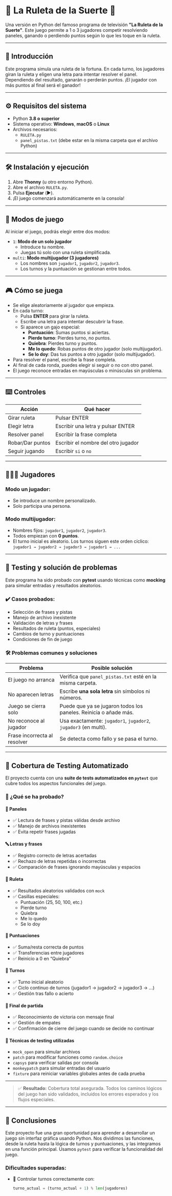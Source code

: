 # 🎯 La Ruleta de la Suerte 🎡

Una versión en Python del famoso programa de televisión **"La Ruleta de la Suerte"**. Este juego permite a 1 o 3 jugadores competir resolviendo paneles, ganando o perdiendo puntos según lo que les toque en la ruleta.

---

## 🧩 Introducción

Este programa simula una ruleta de la fortuna. En cada turno, los jugadores giran la ruleta y eligen una letra para intentar resolver el panel. Dependiendo del resultado, ganarán o perderán puntos. ¡El jugador con más puntos al final será el ganador!

---

## ⚙️ Requisitos del sistema

- Python **3.8 o superior**
- Sistema operativo: **Windows**, **macOS** o **Linux**
- Archivos necesarios:
  - `RULETA.py`
  - `panel_pistas.txt` (debe estar en la misma carpeta que el archivo Python)

---

## 🛠️ Instalación y ejecución

1. Abre **Thonny** (u otro entorno Python).
2. Abre el archivo `RULETA.py`.
3. Pulsa **Ejecutar** (▶️).
4. ¡El juego comenzará automáticamente en la consola!

---

## 👤 Modos de juego

Al iniciar el juego, podrás elegir entre dos modos:

- `1`: **Modo de un solo jugador**
  - Introduce tu nombre.
  - Juegas tú solo con una ruleta simplificada.
- `multi`: **Modo multijugador (3 jugadores)**
  - Los nombres son `jugador1`, `jugador2`, `jugador3`.
  - Los turnos y la puntuación se gestionan entre todos.

---

## 🎮 Cómo se juega

- Se elige aleatoriamente al jugador que empieza.
- En cada turno:
  - Pulsa **ENTER** para girar la ruleta.
  - Escribe una letra para intentar descubrir la frase.
  - Si aparece un gajo especial:
    - **Puntuación**: Sumas puntos si aciertas.
    - **Pierde turno**: Pierdes turno, no puntos.
    - **Quiebra**: Pierdes turno y puntos.
    - **Me lo quedo**: Robas puntos de otro jugador (solo multijugador).
    - **Se lo doy**: Das tus puntos a otro jugador (solo multijugador).
- Para resolver el panel, escribe la frase completa.
- Al final de cada ronda, puedes elegir si seguir o no con otro panel.
- El juego reconoce entradas en mayúsculas o minúsculas sin problema.

---

## ⌨️ Controles

| Acción               | Qué hacer                                 |
|----------------------|--------------------------------------------|
| Girar ruleta         | Pulsar ENTER                              |
| Elegir letra         | Escribir una letra y pulsar ENTER         |
| Resolver panel       | Escribir la frase completa                |
| Robar/Dar puntos     | Escribir el nombre del otro jugador       |
| Seguir jugando       | Escribir `si` o `no`                      |

---

## 🧑‍🤝‍🧑 Jugadores

### Modo un jugador:
- Se introduce un nombre personalizado.
- Solo participa una persona.

### Modo multijugador:
- Nombres fijos: `jugador1`, `jugador2`, `jugador3`.
- Todos empiezan con **0 puntos**.
- El turno inicial es aleatorio. Los turnos siguen este orden cíclico:
  `jugador1 → jugador2 → jugador3 → jugador1 → ...`

---

## 🧪 Testing y solución de problemas

Este programa ha sido probado con **pytest** usando técnicas como **mocking** para simular entradas y resultados aleatorios.

### ✔️ Casos probados:
- Selección de frases y pistas
- Manejo de archivo inexistente
- Validación de letras y frases
- Resultados de ruleta (puntos, especiales)
- Cambios de turno y puntuaciones
- Condiciones de fin de juego

### 🛠️ Problemas comunes y soluciones

| Problema                          | Posible solución                                                     |
|----------------------------------|----------------------------------------------------------------------|
| El juego no arranca              | Verifica que `panel_pistas.txt` esté en la misma carpeta.           |
| No aparecen letras               | Escribe **una sola letra** sin símbolos ni números.                 |
| Juego se cierra solo             | Puede que ya se jugaron todos los paneles. Reinicia o añade más.    |
| No reconoce al jugador           | Usa exactamente: `jugador1`, `jugador2`, `jugador3` (en multi).     |
| Frase incorrecta al resolver     | Se detecta como fallo y se pasa el turno.                           |

---

## 🧪 Cobertura de Testing Automatizado

El proyecto cuenta con una **suite de tests automatizados en `pytest`** que cubre todos los aspectos funcionales del juego.

### 🔬 ¿Qué se ha probado?

#### 🎯 Paneles
- ✅ Lectura de frases y pistas válidas desde archivo
- ✅ Manejo de archivos inexistentes
- ✅ Evita repetir frases jugadas

#### 🔤 Letras y frases
- ✅ Registro correcto de letras acertadas
- ✅ Rechazo de letras repetidas o incorrectas
- ✅ Comparación de frases ignorando mayúsculas y espacios

#### 🎡 Ruleta
- ✅ Resultados aleatorios validados con `mock`
- ✅ Casillas especiales:
  - Puntuación (25, 50, 100, etc.)
  - Pierde turno
  - Quiebra
  - Me lo quedo
  - Se lo doy

#### 🧮 Puntuaciones
- ✅ Suma/resta correcta de puntos
- ✅ Transferencias entre jugadores
- ✅ Reinicio a 0 en “Quiebra”

#### 🔁 Turnos
- ✅ Turno inicial aleatorio
- ✅ Ciclo continuo de turnos (jugador1 → jugador2 → jugador3 → ...)
- ✅ Gestión tras fallo o acierto

#### 🏁 Final de partida
- ✅ Reconocimiento de victoria con mensaje final
- ✅ Gestión de empates
- ✅ Confirmación de cierre del juego cuando se decide no continuar

#### 🧪 Técnicas de testing utilizadas
- `mock_open` para simular archivos
- `patch` para modificar funciones como `random.choice`
- `capsys` para verificar salidas por consola
- `monkeypatch` para simular entradas del usuario
- `fixture` para reiniciar variables globales antes de cada prueba

---

> ✅ **Resultado:** Cobertura total asegurada. Todos los caminos lógicos del juego han sido validados, incluidos los errores esperados y los flujos especiales.

---

## 📌 Conclusiones

Este proyecto fue una gran oportunidad para aprender a desarrollar un juego sin interfaz gráfica usando Python. Nos dividimos las funciones, desde la ruleta hasta la lógica de turnos y puntuaciones, y las integramos en una función principal. Usamos `pytest` para verificar la funcionalidad del juego.

### Dificultades superadas:
- 🔁 Controlar turnos correctamente con:
  ```python
  turno_actual = (turno_actual + 1) % len(jugadores)
